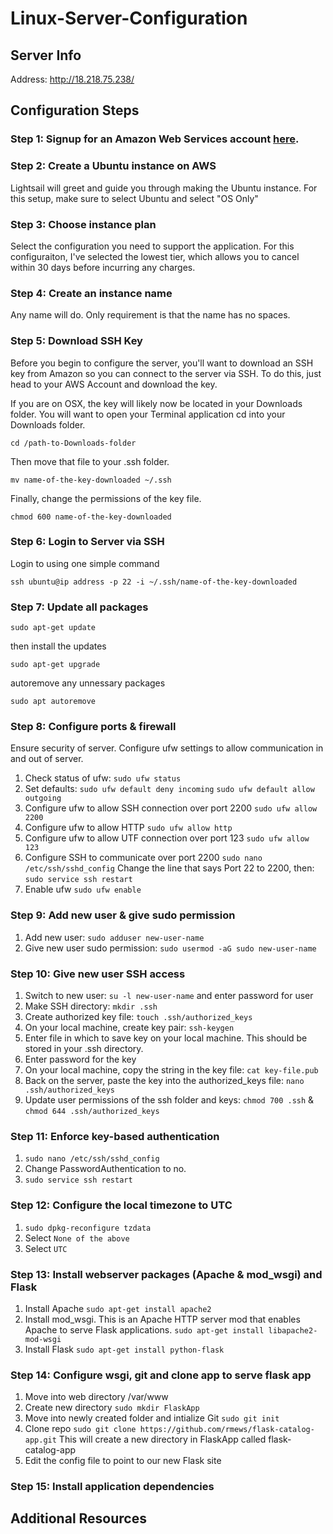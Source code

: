 # Linux-Server-Configuration

## Server Info
Address: http://18.218.75.238/

## Configuration Steps
### Step 1: Signup for an Amazon Web Services account [here](https://lightsail.aws.amazon.com/).

### Step 2: Create a Ubuntu instance on AWS
Lightsail will greet and guide you through making the Ubuntu instance. For this setup, make sure to select Ubuntu and select "OS Only"

### Step 3: Choose instance plan
Select the configuration you need to support the application. For this configuraiton, I've selected the lowest tier, which allows you to cancel within 30 days before incurring any charges.

### Step 4: Create an instance name
Any name will do. Only requirement is that the name has no spaces. 

### Step 5: Download SSH Key 
Before you begin to configure the server, you'll want to download an SSH key from Amazon so you can connect to the server via SSH. To do this, just head to your AWS Account and download the key. 

If you are on OSX, the key will likely now be located in your Downloads folder. You will want to open your Terminal application cd into your Downloads folder.

`cd /path-to-Downloads-folder`

Then move that file to your .ssh folder.

`mv name-of-the-key-downloaded ~/.ssh`

Finally, change the permissions of the key file.

`chmod 600 name-of-the-key-downloaded`

### Step 6: Login to Server via SSH
Login to using one simple command

`ssh ubuntu@ip address -p 22 -i ~/.ssh/name-of-the-key-downloaded`

### Step 7: Update all packages
`sudo apt-get update` 

then install the updates

`sudo apt-get upgrade`

autoremove any unnessary packages

`sudo apt autoremove`

### Step 8: Configure ports & firewall
Ensure security of server. Configure ufw settings to allow communication in and out of server. 

1. Check status of ufw: `sudo ufw status`
2. Set defaults:
`sudo ufw default deny incoming`
`sudo ufw default allow outgoing`
3. Configure ufw to allow SSH connection over port 2200
`sudo ufw allow 2200`
4. Configure ufw to allow HTTP 
`sudo ufw allow http`
4. Configure ufw to allow UTF connection over port 123
`sudo ufw allow 123`
5. Configure SSH to communicate over port 2200
`sudo nano /etc/ssh/sshd_config`
Change the line that says Port 22 to 2200, then:
`sudo service ssh restart`
6. Enable ufw
`sudo ufw enable`

### Step 9: Add new user & give sudo permission
1. Add new user: `sudo adduser new-user-name`
2. Give new user sudo permission: `sudo usermod -aG sudo new-user-name`

### Step 10: Give new user SSH access
1. Switch to new user: `su -l new-user-name` and enter password for user
2. Make SSH directory: `mkdir .ssh`
3. Create authorized key file: `touch .ssh/authorized_keys`
4. On your local machine, create key pair: `ssh-keygen`
5. Enter file in which to save key on your local machine. This should be stored in your .ssh directory.
6. Enter password for the key
7. On your local machine, copy the string in the key file: `cat key-file.pub`
8. Back on the server, paste the key into the authorized_keys file: `nano .ssh/authorized_keys`
9. Update user permissions of the ssh folder and keys: `chmod 700 .ssh` & `chmod 644 .ssh/authorized_keys`

### Step 11: Enforce key-based authentication
1. `sudo nano /etc/ssh/sshd_config`
2. Change PasswordAuthentication to no.
3. `sudo service ssh restart`

### Step 12: Configure the local timezone to UTC
1. `sudo dpkg-reconfigure tzdata`
2. Select `None of the above`
3. Select `UTC`

### Step 13: Install webserver packages (Apache & mod_wsgi) and Flask
1. Install Apache `sudo apt-get install apache2`
2. Install mod_wsgi. This is an Apache HTTP server mod that enables Apache to serve Flask applications. `sudo apt-get install libapache2-mod-wsgi`
3. Install Flask `sudo apt-get install python-flask`

### Step 14: Configure wsgi, git and clone app to serve flask app
1. Move into web directory /var/www
2. Create new directory `sudo mkdir FlaskApp`
3. Move into newly created folder and intialize Git `sudo git init`
4. Clone repo `sudo git clone https://github.com/rmews/flask-catalog-app.git` This will create a new directory in FlaskApp called flask-catalog-app
5. Edit the config file to point to our new Flask site

### Step 15: Install application dependencies 



## Additional Resources
